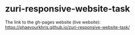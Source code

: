 # zuri-responsive-website-task

The link to the gh-pages website (live website): https://phaevourkhris.github.io/zuri-responsive-website-task/
